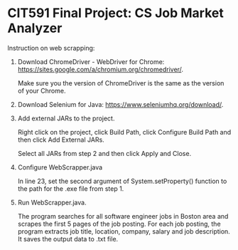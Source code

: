 # CIT591 Final Project: CS Job Market Analyzer
Instruction on web scrapping:
1. Download ChromeDriver - WebDriver for Chrome: https://sites.google.com/a/chromium.org/chromedriver/. 
   
   Make sure you the version of ChromeDriver is the same as the version of your Chrome.
   
2. Download Selenium for Java: https://www.seleniumhq.org/download/.

3. Add external JARs to the project.
  
   Right click on the project, click Build Path, click Configure Build Path and then click Add External JARs.
   
   Select all JARs from step 2 and then click Apply and Close.
  
4. Configure WebScrapper.java
   
   In line 23, set the second argument of System.setProperty() function to the path for the .exe file from step 1.

5. Run WebScrapper.java.

   The program searches for all software engineer jobs in Boston area and scrapes the first 5 pages of the job posting. For each job posting, the program extracts job title, location, company, salary and job description. It saves the output data to .txt file. 
